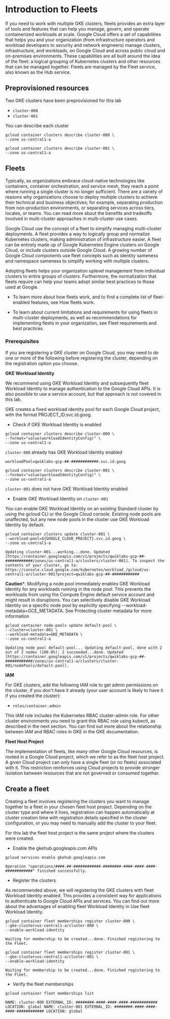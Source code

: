# Introduction to Fleets

If you need to work with multiple GKE clusters, fleets provides an extra layer of tools and features that can help you manage, govern, and operate containerized workloads at scale. Google Cloud offers a set of capabilities that helps you and your organization (from infrastructure operators and workload developers to security and network engineers) manage clusters, infrastructure, and workloads, on Google Cloud and across public cloud and on-premises environments. These capabilities are all built around the idea of the fleet: a logical grouping of Kubernetes clusters and other resources that can be managed together. Fleets are managed by the Fleet service, also known as the Hub service.

## Preprovisioned resources

Two GKE clusters have been preprovisioned for this lab

 - `cluster-000`
 - `cluster-001`

You can describe each cluster
```
gcloud container clusters describe cluster-000 \
--zone us-central1-a
```
```
gcloud container clusters describe cluster-001 \
--zone us-central1-a
```
## Fleets

Typically, as organizations embrace cloud-native technologies like containers, container orchestration, and service mesh, they reach a point where running a single cluster is no longer sufficient. There are a variety of reasons why organizations choose to deploy multiple clusters to achieve their technical and business objectives; for example, separating production from non-production environments, or separating services across tiers, locales, or teams. You can read more about the benefits and tradeoffs involved in multi-cluster approaches in multi-cluster use cases.

Google Cloud use the concept of a fleet to simplify managing multi-cluster deployments. A fleet provides a way to logically group and normalize Kubernetes clusters, making administration of infrastructure easier. A fleet can be entirely made up of Google Kubernetes Engine clusters on Google Cloud, or include clusters outside Google Cloud. A growing number of Google Cloud components use fleet concepts such as identity sameness and namespace sameness to simplify working with multiple clusters.

Adopting fleets helps your organization uplevel management from individual clusters to entire groups of clusters. Furthermore, the normalization that fleets require can help your teams adopt similar best practices to those used at Google.

 - To learn more about how fleets work, and to find a complete list of fleet-enabled features, see How fleets work.

 - To learn about current limitations and requirements for using fleets in multi-cluster deployments, as well as recommendations for implementing fleets in your organization, see Fleet requirements and best practices.

### Prerequisites

If you are registering a GKE cluster on Google Cloud, you may need to do one or more of the following before registering the cluster, depending on the registration option you choose.

**GKE Workload Identity**

We recommend using GKE Workload Identity and subsequently fleet Workload Identity to manage authentication to the Google Cloud APIs. It is also possible to use a service account, but that approach is not covered in this lab.

GKE creates a fixed workload identity pool for each Google Cloud project, with the format PROJECT_ID.svc.id.goog.

 - Check if GKE Workload Identity is enabled

```
gcloud container clusters describe cluster-000 \
--format="value(workloadIdentityConfig)" \
--zone us-central1-a
```

`cluster-000` already has GKE Workload Identity enabled

`workloadPool=qwiklabs-gcp-##-############.svc.id.goog`

```
gcloud container clusters describe cluster-001 \
--format="value(workloadIdentityConfig)" \
--zone us-central1-a
```

`cluster-001` does not have GKE Workload Identity enabled
        
 - Enable GKE Workload Identity on `cluster-001`

You can enable GKE Workload Identity on an existing Standard cluster by using the gcloud CLI or the Google Cloud console. Existing node pools are unaffected, but any new node pools in the cluster use GKE Workload Identity by default.
```
gcloud container clusters update cluster-001 \
--workload-pool=${GOOGLE_CLOUD_PROJECT}.svc.id.goog \
--zone us-central1-a
```
`Updating cluster-001...working...done.
Updated [https://container.googleapis.com/v1/projects/qwiklabs-gcp-##-############/zones/us-central1-a/clusters/cluster-001].
To inspect the contents of your cluster, go to: https://console.cloud.google.com/kubernetes/workload_/gcloud/us-central1-a/cluster-001?project=qwiklabs-gcp-##-############`

**Caution***: Modifying a node pool immediately enables GKE Workload Identity for any workloads running in the node pool. This prevents the workloads from using the Compute Engine default service account and might result in disruptions. You can selectively disable GKE Workload Identity on a specific node pool by explicitly specifying --workload-metadata=GCE_METADATA. See Protecting cluster metadata for more information
```
gcloud container node-pools update default-pool \
--cluster=cluster-001 \
--workload-metadata=GKE_METADATA \
--zone us-central1-a
```
`Updating node pool default-pool... Updating default-pool, done with 2 out of 2 nodes (100.0%): 2 succeeded...done.
Updated [https://container.googleapis.com/v1/projects/qwiklabs-gcp-##-############/zones/us-central1-a/clusters/cluster-001/nodePools/default-pool].`

**IAM**

For GKE clusters, add the following IAM role to get admin permissions on the cluster, if you don't have it already (your user account is likely to have it if you created the cluster):

 - `roles/container.admin`

This IAM role includes the Kubernetes RBAC cluster-admin role. For other cluster environments you need to grant this RBAC role using kubectl, as described in the next section. You can find out more about the relationship between IAM and RBAC roles in GKE in the GKE documentation.

**Fleet Host Project**

The implementation of fleets, like many other Google Cloud resources, is rooted in a Google Cloud project, which we refer to as the fleet host project. A given Cloud project can only have a single fleet (or no fleets) associated with it. This restriction reinforces using Cloud projects to provide stronger isolation between resources that are not governed or consumed together.

## Create a fleet

Creating a fleet involves registering the clusters you want to manage together to a fleet in your chosen fleet host project. Depending on the cluster type and where it lives, registration can happen automatically at cluster creation time with registration details specified in the cluster configuration, or you may need to manually add the cluster to your fleet.

For this lab the fleet host project is the same project where the clusters were created.

 - Enable the gkehub.googleapis.com APIs

```
gcloud services enable gkehub.googleapis.com
```
`Operation "operations/####.##-############-########-####-####-####-############" finished successfully.`

 - Register the clusters

As recommended above, we will registering the GKE clusters with fleet Workload Identity enabled. This provides a consistent way for applications to authenticate to Google Cloud APIs and services. You can find out more about the advantages of enabling fleet Workload Identity in Use fleet Workload Identity.

```
gcloud container fleet memberships register cluster-000 \
--gke-cluster=us-central1-a/cluster-000 \
--enable-workload-identity
```

`Waiting for membership to be created...done. Finished registering to the Fleet.`

```
gcloud container fleet memberships register cluster-001 \
--gke-cluster=us-central1-a/cluster-001 \
--enable-workload-identity
```

`Waiting for membership to be created...done. Finished registering to the Fleet.`

 - Verify the fleet memberships

```
gcloud container fleet memberships list
```

`NAME: cluster-000
EXTERNAL_ID: ########-####-####-####-############
LOCATION: global
NAME: cluster-001
EXTERNAL_ID: ########-####-####-####-############
LOCATION: global`
